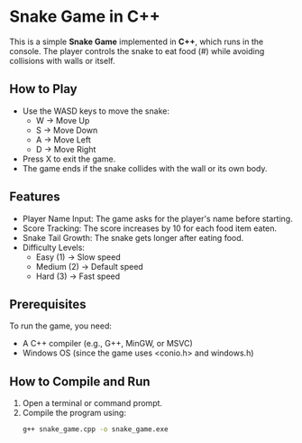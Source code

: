 # Snake Game in C++

This is a simple **Snake Game** implemented in **C++**, which runs in the console. The player controls the snake to eat food (#) while avoiding collisions with walls or itself.

## How to Play

- Use the WASD keys to move the snake:
  - W → Move Up
  - S → Move Down
  - A → Move Left
  - D → Move Right
- Press X to exit the game.
- The game ends if the snake collides with the wall or its own body.

## Features

- Player Name Input: The game asks for the player's name before starting.
- Score Tracking: The score increases by 10 for each food item eaten.
- Snake Tail Growth: The snake gets longer after eating food.
- Difficulty Levels:
  - Easy (1) → Slow speed
  - Medium (2) → Default speed
  - Hard (3) → Fast speed

## Prerequisites

To run the game, you need:
- A C++ compiler (e.g., G++, MinGW, or MSVC)
- Windows OS (since the game uses <conio.h> and windows.h)

## How to Compile and Run

1. Open a terminal or command prompt.
2. Compile the program using:
   ```sh
   g++ snake_game.cpp -o snake_game.exe
